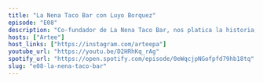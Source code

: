 ```yaml
---
title: "La Nena Taco Bar con Luyo Borquez"
episode: "E08"
description: "Co-fundador de La Nena Taco Bar, nos platica la historia, aventuras, altos y bajos de este emblemático lugar de la escena local de Obregon, Sonora, en el marco de su 5to aniversario."
hosts: ["Artee"]
host_links: ["https://instagram.com/arteepa"]
youtube_url: "https://youtu.be/D2HRhKq_rAg"
spotify_url: "https://open.spotify.com/episode/0eWqcjpNGofpfd79hb18tq"
slug: "e08-la-nena-taco-bar"
---
```

